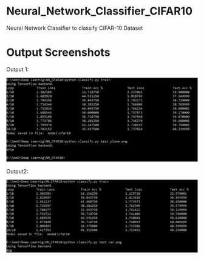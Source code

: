 # Neural_Network_Classifier_CIFAR10
Neural Network Classifier to classify CIFAR-10 Dataset

# Output Screenshots

Output 1:

![Screenshot1](https://github.com/Bhushan-Jagtap-2013/Neural_Network_Classifier_CIFAR10/blob/master/src/Screenshot1.png)

Output2:

![Screenshot2](https://github.com/Bhushan-Jagtap-2013/Neural_Network_Classifier_CIFAR10/blob/master/src/Screenshot2.png)
